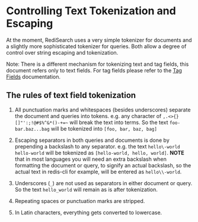 # Controlling Text Tokenization and Escaping

At the moment, RediSearch uses a very simple tokenizer for documents and a slightly more sophisticated tokenizer for queries. Both allow a degree of control over string escaping and tokenization.

Note: There is a different mechanism for tokenizing text and tag fields, this document refers only to text fields. For tag fields please refer to the [Tag Fields](/redisearch/Tags) documentation. 

## The rules of text field tokenization

1. All punctuation marks and whitespaces (besides underscores) separate the document and queries into tokens. e.g. any character of `,.<>{}[]"':;!@#$%^&*()-+=~` will break the text into terms.  So the text `foo-bar.baz...bag` will be tokenized into `[foo, bar, baz, bag]`

2. Escaping separators in both queries and documents is done by prepending a backslash to any separator. e.g. the text `hello\-world hello-world` will be tokenized as `[hello-world, hello, world]`. **NOTE** that in most languages you will need an extra backslash when formatting the document or query, to signify an actual backslash, so the actual text in redis-cli for example, will be entered as `hello\\-world`.

2. Underscores (`_`) are not used as separators in either document or query. So the text `hello_world` will remain as is after tokenization.

3. Repeating spaces or punctuation marks are stripped.

4. In Latin characters, everything gets converted to lowercase.
